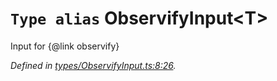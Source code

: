 # `Type alias` ObservifyInput\<T>

Input for {@link observify}

*Defined in [types/ObservifyInput.ts:8:26](https://github.com/Alorel/rxutils/blob/c49eecf/src/types/ObservifyInput.ts#L8).*